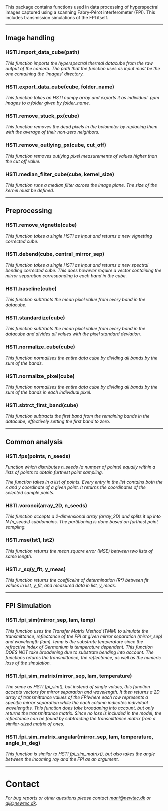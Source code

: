 
This package contains functions used in data processing of hyperspectral images
captured using a scanning Fabry-Pérot interferometer (FPI). This includes transmission
simulations of the FPI itself.


-------------------
## Image handling

### HSTI.import_data_cube(path)

  _This function imports the hyperspectral thermal datacube from the raw output of the camera. The path that the function uses as input must be the one containing the 'images' directory._

### HSTI.export_data_cube(cube, folder_name)

  _This function takes an HSTI numpy array and exports it as individual .ppm images to a folder given by folder_name._

### HSTI.remove_stuck_px(cube)

  _This function removes the dead pixels in the bolometer by replacing them with the average of their non-zero neighbors._

### HSTI.remove_outlying_px(cube, cut_off)

  _This function removes outlying pixel measurements of values higher than the cut off value._

### HSTI.median_filter_cube(cube, kernel_size)

  _This function runs a median filter across the image plane. The size of the kernel must be defined._


-------------------
## Preprocessing

### HSTI.remove_vignette(cube)

  _This function takes a single HSTI as input and returns a new vignetting corrected cube._

### HSTI.debend(cube, central_mirror_sep)

  _This function takes a single HSTI as input and returns a new spectral bending corrected cube. This does however require a vector containing the mirror separation corresponding to each band in the cube._

### HSTI.baseline(cube)

  _This function subtracts the mean pixel value from every band in the datacube._

### HSTI.standardize(cube)

  _This function subtracts the mean pixel value from every band in the datacube and divides all values with the pixel standard deviation._

### HSTI.normalize_cube(cube)

  _This function normalises the entire data cube by dividing all bands by the sum of the bands._

### HSTI.normalize_pixel(cube)

  _This function normalises the entire data cube by dividing all bands by the sum of the bands in each individual pixel._

### HSTI.sbtrct_first_band(cube)

  _This function subtracts the first band from the remaining bands in the datacube, effectively setting the first band to zero._

-------------------

## Common analysis


### HSTI.fps(points, n_seeds)

  _Function which distributes n_seeds (a numper of points) equally within a lists of points to obtain furthest point sampling._

  _The function takes in a list of points. Every entry in the list contains both the x and y coordinate of a given point. It returns the coordinates of the selected sample points._


### HSTI.voronoi(array_2D, n_seeds)

  _This function accepts a 2-dimensional array (array_2D) and splits it up into N (n_seeds) subdomains. The partitioning is done based on furthest point sampling._

### HSTI.mse(lst1, lst2)

  _This function returns the mean square error (MSE) between two lists of same length._

### HSTI.r_sq(y_fit, y_meas)

  _This function returns the coefficeint of determination (R²) between fit values in list, y_fit, and measured data in list, y_meas._

-------------------
## FPI Simulation

### HSTI.fpi_sim(mirror_sep, lam, temp)

  _This function uses the Transfer Matrix Method (TMM) to simulate the transmittance, reflectance of the FPI at given mirror separation (mirror_sep) and wavelength (lam). temp is the substrate temperature since the refractive index of Germanium is temperature dependent. This function DOES NOT take broadening due to substrate bending into account. The functions returns the transmittance, the reflectance, as well as the numeric loss of the simulation._

### HSTI.fpi_sim_matrix(mirror_sep, lam, temperature)

  _The same as HSTI.fpi_sim(), but instead of single values, this function accepts vectors for mirror separation and wavelength. It then returns a 2D array of transmittance values of the FPIwhere each row represents a specific mirror separation while the each column indicates individual wavelengths. This function does take broadaning into account, but only returns the transmittance matrix. Since no loss is included in the model, the reflectance can be found by subtracting the transmittance matrix from a similar-sized matrix of ones._

### HSTI.fpi_sim_matrix_angular(mirror_sep, lam, temperature, angle_in_deg)

  _This function is similar to HSTI.fpi_sim_matrix(), but also takes the angle between the incoming ray and the FPI as an argument._


-------------------

# Contact

  _For bug reports or other questions please contact mani@newtec.dk or alj@newtec.dk._
